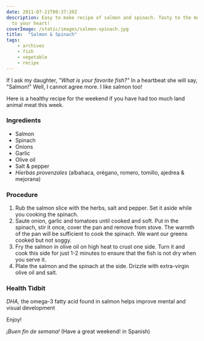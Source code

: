 ```yaml
---
date: 2011-07-21T00:37:20Z
description: Easy to make recipe of salmon and spinach. Tasty to the mouth and friendly
  to your heart!
coverImage: /static/images/salmon-spinach.jpg
title:  "Salmon & Spinach"
tags: 
    - archives 
    - fish 
    - vegetable 
    - recipe
---
```


If I ask my daughter, _"What is your favorite fish?"_ In a heartbeat she will say, "Salmon!" Well, I cannot agree more. I like salmon too!

Here is a healthy recipe for the weekend if you have had too much land animal meat this week.

### Ingredients

* Salmon
* Spinach
* Onions
* Garlic
* Olive oil
* Salt & pepper
* _Hierbas provenzales_ (albahaca, orégano, romero, tomillo, ajedrea & mejorana)

### Procedure

1. Rub the salmon slice with the herbs, salt and pepper. Set it aside while you cooking the spinach.
2. Saute onion, garlic and tomatoes until cooked and soft. Put in the spinach, stir it once, cover the pan and remove from stove. The warmth of the pan will be sufficient to cook the spinach. We want our greens cooked but not soggy.
3. Fry the salmon in olive oil on high heat to crust one side.  Turn it and cook this side for just 1-2 minutes to ensure that the fish is not dry when you serve it.
4. Plate the salmon and the spinach at the side. Drizzle with extra-virgin olive oil and salt.

### Health Tidbit
*DHA,* the omega-3 fatty acid found in salmon helps improve mental and visual development

Enjoy!

_¡Buen fin de semana!_ (Have a great weekend! in Spanish)
